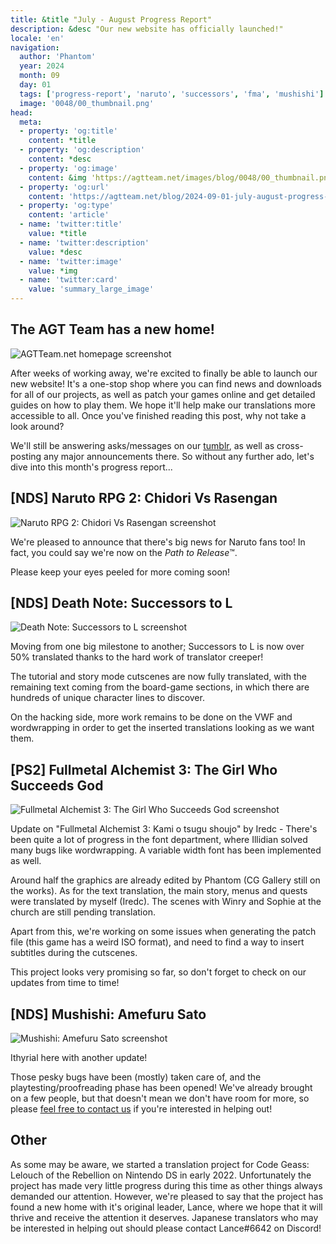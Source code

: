 ```yaml
---
title: &title "July - August Progress Report"
description: &desc "Our new website has officially launched!"
locale: 'en'
navigation:
  author: 'Phantom'
  year: 2024
  month: 09
  day: 01
  tags: ['progress-report', 'naruto', 'successors', 'fma', 'mushishi']
  image: '0048/00_thumbnail.png'
head:
  meta:
  - property: 'og:title'
    content: *title
  - property: 'og:description'
    content: *desc
  - property: 'og:image'
    content: &img 'https://agtteam.net/images/blog/0048/00_thumbnail.png'
  - property: 'og:url'
    content: 'https://agtteam.net/blog/2024-09-01-july-august-progress-report'
  - property: 'og:type'
    content: 'article'
  - name: 'twitter:title'
    value: *title
  - name: 'twitter:description'
    value: *desc
  - name: 'twitter:image'
    value: *img
  - name: 'twitter:card'
    value: 'summary_large_image'
---
```

## The AGT Team has a new home!
![AGTTeam.net homepage screenshot](/images/blog/0048/01_site.png)

After weeks of working away, we're excited to finally be able to launch our new website! It's a one-stop shop where you can find news and downloads for all of our projects, as well as patch your games online and get detailed guides on how to play them. We hope it'll help make our translations more accessible to all. Once you've finished reading this post, why not take a look around?

We'll still be answering asks/messages on our [tumblr](https://agtteam.tumblr.com/), as well as cross-posting any major announcements there. So without any further ado, let's dive into this month's progress report...

## \[NDS\] Naruto RPG 2: Chidori Vs Rasengan

![Naruto RPG 2: Chidori Vs Rasengan screenshot](/images/blog/0048/02_naruto.png)

We're pleased to announce that there's big news for Naruto fans too! In fact, you could say we're now on the *Path to Release*™.

Please keep your eyes peeled for more coming soon!

## \[NDS\] Death Note: Successors to L

![Death Note: Successors to L screenshot](/images/blog/0048/03_deathnote.png)

Moving from one big milestone to another; Successors to L is now over 50% translated thanks to the hard work of translator creeper!

The tutorial and story mode cutscenes are now fully translated, with the remaining text coming from the board-game sections, in which there are hundreds of unique character lines to discover.

On the hacking side, more work remains to be done on the VWF and wordwrapping in order to get the inserted translations looking as we want them.

## \[PS2\] Fullmetal Alchemist 3: The Girl Who Succeeds God

![Fullmetal Alchemist 3: The Girl Who Succeeds God screenshot](/images/blog/0048/04_fma.png)

Update on "Fullmetal Alchemist 3: Kami o tsugu shoujo" by Iredc - There's been quite a lot of progress in the font department, where Illidian solved many bugs like wordwrapping. A variable width font has been implemented as well.

Around half the graphics are already edited by Phantom (CG Gallery still on the works). As for the text translation, the main story, menus and quests were translated by myself (Iredc). The scenes with Winry and Sophie at the church are still pending translation.

Apart from this, we're working on some issues when generating the patch file (this game has a weird ISO format), and need to find a way to insert subtitles during the cutscenes.

This project looks very promising so far, so don't forget to check on our updates from time to time!



## \[NDS\] Mushishi: Amefuru Sato

![Mushishi: Amefuru Sato screenshot](/images/blog/0048/05_mushishi.png)

Ithyrial here with another update!

Those pesky bugs have been (mostly) taken care of, and the playtesting/proofreading phase has been opened! We've already brought on a few people, but that doesn't mean we don't have room for more, so please [feel free to contact us](<https://discord.com/invite/UUF7Zbm>) if you're interested in helping out!

## Other

As some may be aware, we started a translation project for Code Geass: Lelouch of the Rebellion on Nintendo DS in early 2022. Unfortunately the project has made very little progress during this time as other things always demanded our attention. However, we're pleased to say that the project has found a new home with it's original leader, Lance, where we hope that it will thrive and receive the attention it deserves. Japanese translators who may be interested in helping out should please contact Lance#6642 on Discord!
